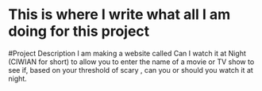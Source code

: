 # This is where I write what all I am doing for this project


#Project Description
I am making a website called Can I watch it at Night (CIWIAN for short) to allow you to enter the name of a movie or TV show to see if, based on your threshold of scary , can you or should you watch it at night.